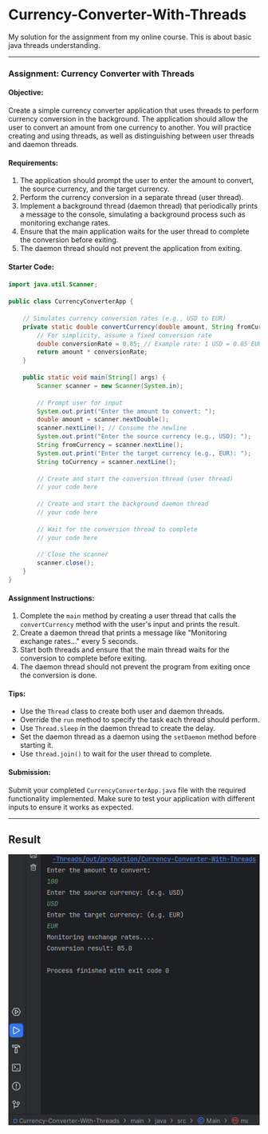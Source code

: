# Currency-Converter-With-Threads
My solution for the assignment from my online course.
This is about basic java threads understanding.

---

### Assignment: Currency Converter with Threads

#### Objective:
Create a simple currency converter application that uses threads to perform currency conversion in the background. The application should allow the user to convert an amount from one currency to another. You will practice creating and using threads, as well as distinguishing between user threads and daemon threads.

#### Requirements:
1. The application should prompt the user to enter the amount to convert, the source currency, and the target currency.
2. Perform the currency conversion in a separate thread (user thread).
3. Implement a background thread (daemon thread) that periodically prints a message to the console, simulating a background process such as monitoring exchange rates.
4. Ensure that the main application waits for the user thread to complete the conversion before exiting.
5. The daemon thread should not prevent the application from exiting.

#### Starter Code:
```java
import java.util.Scanner;

public class CurrencyConverterApp {

    // Simulates currency conversion rates (e.g., USD to EUR)
    private static double convertCurrency(double amount, String fromCurrency, String toCurrency) {
        // For simplicity, assume a fixed conversion rate
        double conversionRate = 0.85; // Example rate: 1 USD = 0.85 EUR
        return amount * conversionRate;
    }

    public static void main(String[] args) {
        Scanner scanner = new Scanner(System.in);

        // Prompt user for input
        System.out.print("Enter the amount to convert: ");
        double amount = scanner.nextDouble();
        scanner.nextLine(); // Consume the newline
        System.out.print("Enter the source currency (e.g., USD): ");
        String fromCurrency = scanner.nextLine();
        System.out.print("Enter the target currency (e.g., EUR): ");
        String toCurrency = scanner.nextLine();

        // Create and start the conversion thread (user thread)
        // your code here

        // Create and start the background daemon thread
        // your code here

        // Wait for the conversion thread to complete
        // your code here

        // Close the scanner
        scanner.close();
    }
}
```

#### Assignment Instructions:
1. Complete the `main` method by creating a user thread that calls the `convertCurrency` method with the user's input and prints the result.
2. Create a daemon thread that prints a message like "Monitoring exchange rates..." every 5 seconds.
3. Start both threads and ensure that the main thread waits for the conversion to complete before exiting.
4. The daemon thread should not prevent the program from exiting once the conversion is done.

#### Tips:
- Use the `Thread` class to create both user and daemon threads.
- Override the `run` method to specify the task each thread should perform.
- Use `Thread.sleep` in the daemon thread to create the delay.
- Set the daemon thread as a daemon using the `setDaemon` method before starting it.
- Use `thread.join()` to wait for the user thread to complete.

#### Submission:
Submit your completed `CurrencyConverterApp.java` file with the required functionality implemented. Make sure to test your application with different inputs to ensure it works as expected.

---

## Result

![pic1](./main/resources/pic1.png)